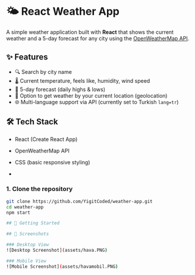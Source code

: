 # 🌤 React Weather App

A simple weather application built with **React** that shows the current weather and a 5-day forecast for any city using the [OpenWeatherMap API](https://openweathermap.org/).

## ✨ Features
- 🔍 Search by city name  
- 🌡 Current temperature, feels like, humidity, wind speed  
- 📅 5-day forecast (daily highs & lows)  
- 📍 Option to get weather by your current location (geolocation)  
- 🌐 Multi-language support via API (currently set to Turkish `lang=tr`)  

## 🛠 Tech Stack
- React (Create React App)  
- OpenWeatherMap API  
- CSS (basic responsive styling)

- 
### 1. Clone the repository
```bash
git clone https://github.com/YigitCoded/weather-app.git
cd weather-app
npm start

## 🚀 Getting Started

## 📸 Screenshots

### Desktop View
![Desktop Screenshot](assets/hava.PNG)

### Mobile View
![Mobile Screenshot](assets/havamobil.PNG)


